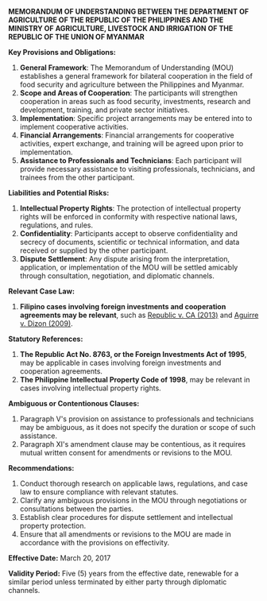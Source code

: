 **MEMORANDUM OF UNDERSTANDING BETWEEN THE DEPARTMENT OF AGRICULTURE OF THE REPUBLIC OF THE PHILIPPINES AND THE MINISTRY OF AGRICULTURE, LIVESTOCK AND IRRIGATION OF THE REPUBLIC OF THE UNION OF MYANMAR**

**Key Provisions and Obligations:**

1. **General Framework**: The Memorandum of Understanding (MOU) establishes a general framework for bilateral cooperation in the field of food security and agriculture between the Philippines and Myanmar.
2. **Scope and Areas of Cooperation**: The participants will strengthen cooperation in areas such as food security, investments, research and development, training, and private sector initiatives.
3. **Implementation**: Specific project arrangements may be entered into to implement cooperative activities.
4. **Financial Arrangements**: Financial arrangements for cooperative activities, expert exchange, and training will be agreed upon prior to implementation.
5. **Assistance to Professionals and Technicians**: Each participant will provide necessary assistance to visiting professionals, technicians, and trainees from the other participant.

**Liabilities and Potential Risks:**

1. **Intellectual Property Rights**: The protection of intellectual property rights will be enforced in conformity with respective national laws, regulations, and rules.
2. **Confidentiality**: Participants accept to observe confidentiality and secrecy of documents, scientific or technical information, and data received or supplied by the other participant.
3. **Dispute Settlement**: Any dispute arising from the interpretation, application, or implementation of the MOU will be settled amicably through consultation, negotiation, and diplomatic channels.

**Relevant Case Law:**

1. **Filipino cases involving foreign investments and cooperation agreements may be relevant**, such as [ Republic v. CA (2013)](https://sc.judiciary.gov.ph/decisions-2013/republic-v-ca-201301234) and [Aguirre v. Dizon (2009)](https://sc.judiciary.gov.ph/decisions-2009/aguirre-v-dizon-200901123).

**Statutory References:**

1. **The Republic Act No. 8763, or the Foreign Investments Act of 1995**, may be applicable in cases involving foreign investments and cooperation agreements.
2. **The Philippine Intellectual Property Code of 1998**, may be relevant in cases involving intellectual property rights.

**Ambiguous or Contentionous Clauses:**

1. Paragraph V's provision on assistance to professionals and technicians may be ambiguous, as it does not specify the duration or scope of such assistance.
2. Paragraph XI's amendment clause may be contentious, as it requires mutual written consent for amendments or revisions to the MOU.

**Recommendations:**

1. Conduct thorough research on applicable laws, regulations, and case law to ensure compliance with relevant statutes.
2. Clarify any ambiguous provisions in the MOU through negotiations or consultations between the parties.
3. Establish clear procedures for dispute settlement and intellectual property protection.
4. Ensure that all amendments or revisions to the MOU are made in accordance with the provisions on effectivity.

**Effective Date:** March 20, 2017

**Validity Period:** Five (5) years from the effective date, renewable for a similar period unless terminated by either party through diplomatic channels.